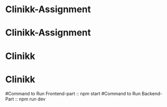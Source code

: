 # Clinikk-Assignment
# Clinikk-Assignment
# Clinikk
# Clinikk

#Command to Run Frontend-part :: npm start
#Command to Run Backend-Part :: npm run dev
